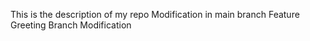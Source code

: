 This is the description of my repo
Modification in main branch
Feature Greeting Branch Modification

